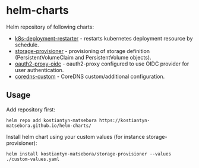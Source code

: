 # helm-charts
Helm repository of following charts:

* [k8s-deployment-restarter](https://github.com/kostiantyn-matsebora/k8s-deployment-restarter-chart) -  restarts kubernetes deployment resource by schedule.
* [storage-provisioner](https://github.com/kostiantyn-matsebora/storage-provisioner-chart) - provisioning of storage definition (PersistentVolumeClaim and PersistentVolume objects).
* [oauth2-proxy-oidc](https://github.com/kostiantyn-matsebora/oauth2-proxy-oidc-chart) - oauth2-proxy configured to use OIDC provider for user authentication.
* [coredns-custom](https://github.com/kostiantyn-matsebora/coredns-custom-chart) - CoreDNS custom/additional configuration.

## Usage

Add repository first:

```
helm repo add kostiantyn-matsebora https://kostiantyn-matsebora.github.io/helm-charts/
```

Install helm chart using your custom values (for instance storage-provisioner):
```
helm install kostiantyn-matsebora/storage-provisioner --values ./custom-values.yaml
```
